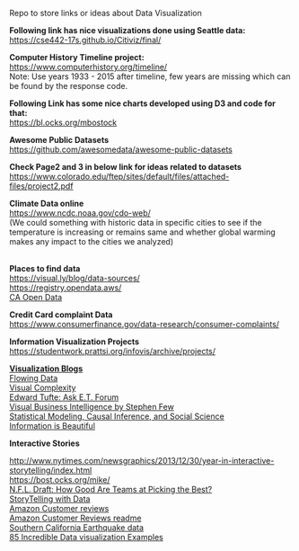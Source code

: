 Repo to store links or ideas about Data Visualization

<strong>Following link has nice visualizations done using Seattle data:</strong> <br>
<a href="https://cse442-17s.github.io/Citiviz/final/"> https://cse442-17s.github.io/Citiviz/final/ </a>  <br>

<strong> Computer History Timeline project:</strong> <br>
<a href="https://www.computerhistory.org/timeline/"> https://www.computerhistory.org/timeline/ </a><br>
Note: Use years 1933 - 2015 after timeline, few years are missing which can be found by the response code.


<strong>Following Link has some nice charts developed using D3 and code for that: </strong> <br>
<a href="https://bl.ocks.org/mbostock"> https://bl.ocks.org/mbostock </a> <br>

<strong> Awesome Public Datasets </strong> <br>
<a href= "https://github.com/awesomedata/awesome-public-datasets"> 
  https://github.com/awesomedata/awesome-public-datasets
  </a><br>

<strong>Check Page2 and 3 in below link for ideas related to datasets </strong> <br>
<a href = "https://www.colorado.edu/ftep/sites/default/files/attached-files/project2.pdf"> https://www.colorado.edu/ftep/sites/default/files/attached-files/project2.pdf </a> <br>

<strong>Climate Data online</strong> <br>
<a href ="https://www.ncdc.noaa.gov/cdo-web/"> https://www.ncdc.noaa.gov/cdo-web/ </a>  <br>
(We could something with historic data in specific cities to see if the temperature is increasing or remains same
and whether global warming makes any impact to the cities we analyzed)

<br><strong>Places to find data</strong> <br>
<a href = "https://visual.ly/blog/data-sources/"> https://visual.ly/blog/data-sources/</a>  <br>
<a href ="https://registry.opendata.aws/"> https://registry.opendata.aws/ </a> <br>
<a href ="https://data.ca.gov/"> CA Open Data </a><br>

<strong>Credit Card complaint Data</strong>  <br>
<a href="https://www.consumerfinance.gov/data-research/consumer-complaints/"> https://www.consumerfinance.gov/data-research/consumer-complaints/ </a> <br>

<strong> Information Visualization Projects </strong> <br>
<a href="https://studentwork.prattsi.org/infovis/archive/projects/"> https://studentwork.prattsi.org/infovis/archive/projects/ </a> <br>

<strong> <u> Visualization Blogs </u> </strong> <br>
<a href="https://flowingdata.com/"> Flowing Data </a> <br>
<a href="http://www.visualcomplexity.com/vc/"> Visual Complexity </a> <br>
<a href="https://www.edwardtufte.com/tufte/"> Edward Tufte: Ask E.T. Forum </a> <br>
<a href="http://www.perceptualedge.com/blog/">Visual Business Intelligence by Stephen Few </a><br>
<a href="https://statmodeling.stat.columbia.edu/">Statistical Modeling, Causal Inference, and Social Science </a><br>
<a href="https://informationisbeautiful.net/">Information is Beautiful </a><br>


<strong> Interactive Stories </strong>

<a href = "http://www.nytimes.com/newsgraphics/2013/12/30/year-in-interactive-storytelling/index.html">
  http://www.nytimes.com/newsgraphics/2013/12/30/year-in-interactive-storytelling/index.html </a><br>
<a href ="https://bost.ocks.org/mike/"> https://bost.ocks.org/mike/ </a><br>

<a href = "https://archive.nytimes.com/www.nytimes.com/interactive/2013/04/25/sports/football/picking-the-best-in-the-nfl-draft.html">
  N.F.L. Draft: How Good Are Teams at Picking the Best?</a> <br>
<a href ="https://piktochart.com/blog/storytelling-with-data/">StoryTelling with Data </a><br>
<a href="https://s3.amazonaws.com/amazon-reviews-pds/tsv/index.txt">Amazon Customer reviews </a> <br>
<a href="https://s3.amazonaws.com/amazon-reviews-pds/readme.html">Amazon Customer Reviews readme </a><br>
<a href="https://scedc.caltech.edu/research-tools/">Southern California Earthquake data</a><br>
<a href="https://piktochart.com/data-visualization-examples/?blog=text&10x=data-viz#QID_c1-31"> 85 Incredible Data visualization Examples </a> <br>


